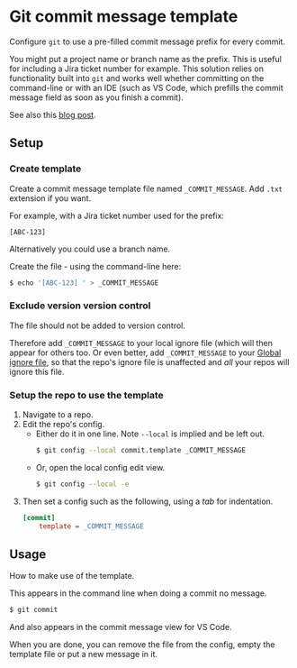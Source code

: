 # Git commit message template

Configure `git` to use a pre-filled commit message prefix for every commit. 

You might put a project name or branch name as the prefix. This is useful for including a Jira ticket number for example. This solution relies on functionality built into `git` and works well whether committing on the command-line or with an IDE (such as VS Code, which prefills the commit message field as soon as you finish a commit).

See also this [blog post](https://thoughtbot.com/blog/better-commit-messages-with-a-gitmessage-template).


## Setup

### Create template

Create a commit message template file named `_COMMIT_MESSAGE`. Add `.txt` extension if you want.

For example, with a Jira ticket number used for the prefix:

```
[ABC-123] 
```

Alternatively you could use a branch name.

Create the file - using the command-line here:

```sh
$ echo '[ABC-123] ' > _COMMIT_MESSAGE
```

### Exclude version version control

The file should not be added to version control.

Therefore add `_COMMIT_MESSAGE` to your local ignore file (which will then appear for others too. Or even better, add `_COMMIT_MESSAGE` to your [Global ignore file](global_ignore_file.md), so that the repo's ignore file is unaffected and _all_ your repos will ignore this file.


### Setup the repo to use the template

1. Navigate to a repo.
1. Edit the repo's config.
	- Either do it in one line. Note `--local` is implied and be left out.
		```sh
		$ git config --local commit.template _COMMIT_MESSAGE
		```
	- Or, open the local config edit view.
		```sh
		$ git config --local -e
		```
1. Then set a config such as the following, using a _tab_ for indentation.
	```ini
	[commit]
		template = _COMMIT_MESSAGE
	```


## Usage

How to make use of the template.

This appears in the command line when doing a commit no message.

```sh
$ git commit
```

And also appears in the commit message view for VS Code.

When you are done, you can remove the file from the config, empty the template file or put a new message in it.
